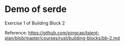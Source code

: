 # Demo of serde 

Exercise 1 of Building Block 2

Reference: https://github.com/pingcap/talent-plan/blob/master/courses/rust/building-blocks/bb-2.md